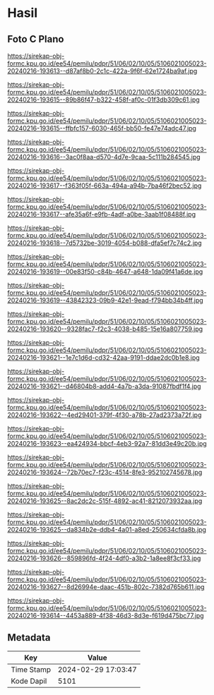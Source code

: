 # Hasil

## Foto C Plano

https://sirekap-obj-formc.kpu.go.id/ee54/pemilu/pdpr/51/06/02/10/05/5106021005023-20240216-193613--d87af8b0-2c1c-422a-9f6f-62e1724ba9af.jpg

https://sirekap-obj-formc.kpu.go.id/ee54/pemilu/pdpr/51/06/02/10/05/5106021005023-20240216-193615--89b86f47-b322-458f-af0c-01f3db309c61.jpg

https://sirekap-obj-formc.kpu.go.id/ee54/pemilu/pdpr/51/06/02/10/05/5106021005023-20240216-193615--ffbfc157-6030-465f-bb50-fe47e74adc47.jpg

https://sirekap-obj-formc.kpu.go.id/ee54/pemilu/pdpr/51/06/02/10/05/5106021005023-20240216-193616--3ac0f8aa-d570-4d7e-9caa-5c111b284545.jpg

https://sirekap-obj-formc.kpu.go.id/ee54/pemilu/pdpr/51/06/02/10/05/5106021005023-20240216-193617--f363f05f-663a-494a-a94b-7ba46f2bec52.jpg

https://sirekap-obj-formc.kpu.go.id/ee54/pemilu/pdpr/51/06/02/10/05/5106021005023-20240216-193617--afe35a6f-e9fb-4adf-a0be-3aab1f08488f.jpg

https://sirekap-obj-formc.kpu.go.id/ee54/pemilu/pdpr/51/06/02/10/05/5106021005023-20240216-193618--7d5732be-3019-4054-b088-dfa5ef7c74c2.jpg

https://sirekap-obj-formc.kpu.go.id/ee54/pemilu/pdpr/51/06/02/10/05/5106021005023-20240216-193619--00e83f50-c84b-4647-a648-1da09f41a6de.jpg

https://sirekap-obj-formc.kpu.go.id/ee54/pemilu/pdpr/51/06/02/10/05/5106021005023-20240216-193619--43842323-09b9-42e1-9ead-f794bb34b4ff.jpg

https://sirekap-obj-formc.kpu.go.id/ee54/pemilu/pdpr/51/06/02/10/05/5106021005023-20240216-193620--9328fac7-f2c3-4038-b485-15e16a807759.jpg

https://sirekap-obj-formc.kpu.go.id/ee54/pemilu/pdpr/51/06/02/10/05/5106021005023-20240216-193621--1e7c1d6d-cd32-42aa-9191-ddae2dc0b1e8.jpg

https://sirekap-obj-formc.kpu.go.id/ee54/pemilu/pdpr/51/06/02/10/05/5106021005023-20240216-193621--d46804b8-add4-4a7b-a3da-91087fbdf1f4.jpg

https://sirekap-obj-formc.kpu.go.id/ee54/pemilu/pdpr/51/06/02/10/05/5106021005023-20240216-193622--4ed29401-379f-4f30-a78b-27ad2373a72f.jpg

https://sirekap-obj-formc.kpu.go.id/ee54/pemilu/pdpr/51/06/02/10/05/5106021005023-20240216-193623--ea424934-bbcf-4eb3-92a7-81dd3e49c20b.jpg

https://sirekap-obj-formc.kpu.go.id/ee54/pemilu/pdpr/51/06/02/10/05/5106021005023-20240216-193624--72b70ec7-f23c-4514-8fe3-952102745678.jpg

https://sirekap-obj-formc.kpu.go.id/ee54/pemilu/pdpr/51/06/02/10/05/5106021005023-20240216-193625--8ac2dc2c-515f-4892-ac41-8212073932aa.jpg

https://sirekap-obj-formc.kpu.go.id/ee54/pemilu/pdpr/51/06/02/10/05/5106021005023-20240216-193625--da834b2e-ddb4-4a01-a8ed-250634cfda8b.jpg

https://sirekap-obj-formc.kpu.go.id/ee54/pemilu/pdpr/51/06/02/10/05/5106021005023-20240216-193626--859896fd-4f24-4df0-a3b2-1a8ee8f3cf33.jpg

https://sirekap-obj-formc.kpu.go.id/ee54/pemilu/pdpr/51/06/02/10/05/5106021005023-20240216-193627--8d26994e-daac-451b-802c-7382d765b611.jpg

https://sirekap-obj-formc.kpu.go.id/ee54/pemilu/pdpr/51/06/02/10/05/5106021005023-20240216-193614--4453a889-4f38-46d3-8d3e-f619d475bc77.jpg


## Metadata

| Key        | Value               |
| ---------- | ------------------- |
| Time Stamp | 2024-02-29 17:03:47 |
| Kode Dapil | 5101                |



